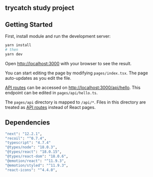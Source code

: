 ## trycatch study project
## Getting Started

First, install module and run the development server:

```bash
yarn install
# then
yarn dev
```

Open [http://localhost:3000](http://localhost:3000) with your browser to see the result.

You can start editing the page by modifying `pages/index.tsx`. The page auto-updates as you edit the file.

[API routes](https://nextjs.org/docs/api-routes/introduction) can be accessed on [http://localhost:3000/api/hello](http://localhost:3000/api/hello). This endpoint can be edited in `pages/api/hello.ts`.

The `pages/api` directory is mapped to `/api/*`. Files in this directory are treated as [API routes](https://nextjs.org/docs/api-routes/introduction) instead of React pages.

## Dependencies
```bash
"next": "12.2.1",
"recoil": "^0.7.4",
"typescript": "4.7.4"
"@types/node": "18.0.3",
"@types/react": "18.0.15",
"@types/react-dom": "18.0.6",
"@emotion/react": "^11.9.3",
"@emotion/styled": "^11.9.3",
"react-icons": "^4.4.0",
